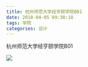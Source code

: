 ```yaml
---
title: 杭州师范大学经亨颐学院B01
date: 2018-04-05 09:30:18
tags: 学院
categories: 设计
---
```


杭州师范大学经亨颐学院B01

![](http://7xrlyl.com1.z0.glb.clouddn.com/20170918%E6%9D%AD%E5%B7%9E%E5%B8%88%E8%8C%83%E5%A4%A7%E5%AD%A6%E7%BB%8F%E4%BA%A8%E9%A2%90%E5%AD%A6%E9%99%A2B01.jpg-athene)

